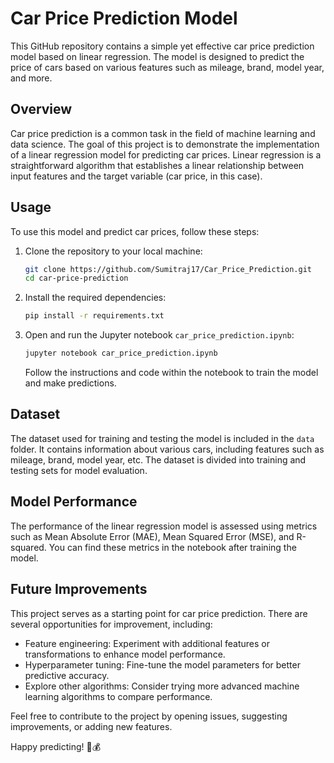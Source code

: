 # Car Price Prediction Model

This GitHub repository contains a simple yet effective car price prediction model based on linear regression. The model is designed to predict the price of cars based on various features such as mileage, brand, model year, and more.

## Overview

Car price prediction is a common task in the field of machine learning and data science. The goal of this project is to demonstrate the implementation of a linear regression model for predicting car prices. Linear regression is a straightforward algorithm that establishes a linear relationship between input features and the target variable (car price, in this case).

## Usage

To use this model and predict car prices, follow these steps:

1. Clone the repository to your local machine:

   ```bash
   git clone https://github.com/Sumitraj17/Car_Price_Prediction.git
   cd car-price-prediction
   ```

2. Install the required dependencies:

   ```bash
   pip install -r requirements.txt
   ```

3. Open and run the Jupyter notebook `car_price_prediction.ipynb`:

   ```bash
   jupyter notebook car_price_prediction.ipynb
   ```

   Follow the instructions and code within the notebook to train the model and make predictions.

## Dataset

The dataset used for training and testing the model is included in the `data` folder. It contains information about various cars, including features such as mileage, brand, model year, etc. The dataset is divided into training and testing sets for model evaluation.

## Model Performance

The performance of the linear regression model is assessed using metrics such as Mean Absolute Error (MAE), Mean Squared Error (MSE), and R-squared. You can find these metrics in the notebook after training the model.

## Future Improvements

This project serves as a starting point for car price prediction. There are several opportunities for improvement, including:

- Feature engineering: Experiment with additional features or transformations to enhance model performance.
- Hyperparameter tuning: Fine-tune the model parameters for better predictive accuracy.
- Explore other algorithms: Consider trying more advanced machine learning algorithms to compare performance.

Feel free to contribute to the project by opening issues, suggesting improvements, or adding new features.

Happy predicting! 🚗💰
